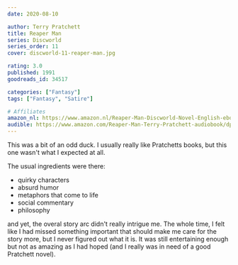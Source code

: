 ```yaml
---
date: 2020-08-10

author: Terry Pratchett
title: Reaper Man
series: Discworld
series_order: 11
cover: discworld-11-reaper-man.jpg

rating: 3.0
published: 1991
goodreads_id: 34517

categories: ["Fantasy"]
tags: ["Fantasy", "Satire"]

# Affiliates
amazon_nl: https://www.amazon.nl/Reaper-Man-Discworld-Novel-English-ebook/dp/B00352B45A/?&_encoding=UTF8&tag=sofielambre0f-21&linkCode=ur2&linkId=2fadababfd16a9dbff7739ed1391d9a9&camp=247&creative=1211
audible: https://www.amazon.com/Reaper-Man-Terry-Pratchett-audiobook/dp/B005NDBXDW/?&_encoding=UTF8&tag=bramvandenbus-20&linkCode=ur2&linkId=5376d01db9c7e75b6c46670ea1a3dd70&camp=1789&creative=9325
---
```


This was a bit of an odd duck. I usually really like Pratchetts books, but this one wasn't what I expected at all.

<!--more-->

The usual ingredients were there:

- quirky characters
- absurd humor
- metaphors that come to life
- social commentary
- philosophy

and yet, the overal story arc didn't really intrigue me. The whole time, I felt like I had missed something important that should make me care for the story more, but I never figured out what it is.
It was still entertaining enough but not as amazing as I had hoped (and I really was in need of a good Pratchett novel).
